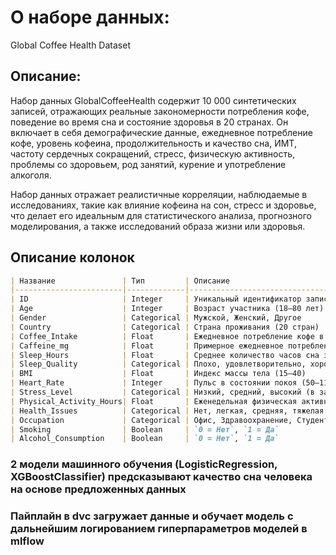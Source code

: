 # О наборе данных:
Global Coffee Health Dataset
## Описание:
Набор данных GlobalCoffeeHealth содержит 10 000 синтетических записей, отражающих реальные закономерности потребления кофе, поведение во время сна и состояние здоровья в 20 странах. Он включает в себя демографические данные, ежедневное потребление кофе, уровень кофеина, продолжительность и качество сна, ИМТ, частоту сердечных сокращений, стресс, физическую активность, проблемы со здоровьем, род занятий, курение и употребление алкоголя.

Набор данных отражает реалистичные корреляции, наблюдаемые в исследованиях, такие как влияние кофеина на сон, стресс и здоровье, что делает его идеальным для статистического анализа, прогнозного моделирования, а также исследований образа жизни или здоровья.

## Описание колонок
```markdown  
| Название               | Тип         | Описание                                                                 |
|------------------------|-------------|--------------------------------------------------------------------------|
| ID                     | Integer     | Уникальный идентификатор записи (1–10000)                                |
| Age                    | Integer     | Возраст участника (18–80 лет)                                           |
| Gender                 | Categorical | Мужской, Женский, Другое                                                |
| Country                | Categorical | Страна проживания (20 стран)                                            |
| Coffee_Intake          | Float       | Ежедневное потребление кофе в чашках (0–10)                             |
| Caffeine_mg            | Float       | Примерное ежедневное потребление кофеина в мг (1 чашка ≈ 95 мг)         |
| Sleep_Hours            | Float       | Среднее количество часов сна за ночь (3–10 часов)                       |
| Sleep_Quality          | Categorical | Плохо, удовлетворительно, хорошо, отлично (в зависимости от часов сна) |
| BMI                    | Float       | Индекс массы тела (15–40)                                               |
| Heart_Rate             | Integer     | Пульс в состоянии покоя (50–110 уд/мин)                                 |  
| Stress_Level           | Categorical | Низкий, средний, высокий (в зависимости от времени сна и образа жизни) |
| Physical_Activity_Hours| Float       | Еженедельная физическая активность (0–15 часов)                         |
| Health_Issues          | Categorical | Нет, легкая, средняя, тяжелая (зависит от возраста, ИМТ и сна)         |
| Occupation             | Categorical | Офис, Здравоохранение, Студент, Услуги, Другое                         |
| Smoking                | Boolean     | `0 = Нет`, `1 = Да`                                                     |
| Alcohol_Consumption    | Boolean     | `0 = Нет`, `1 = Да`                                                     |
```

### 2 модели машинного обучения (LogisticRegression, XGBoostClassifier) предсказывают качество сна человека на основе предложенных данных

### Пайплайн в dvc загружает данные и обучает модель с дальнейшим логированием гиперпараметров моделей в mlflow

